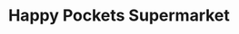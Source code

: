 ---
title: "Happy Pockets Supermarket"
url: /bengaluru/happy-pockets-supermarket/
shop: supermarket
---